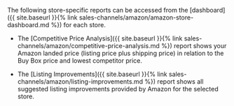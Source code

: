 
The following store-specific reports can be accessed from the [dashboard]({{ site.baseurl }}{% link sales-channels/amazon/amazon-store-dashboard.md %}) for each store.

- The [Competitive Price Analysis]({{ site.baseurl }}{% link sales-channels/amazon/competitive-price-analysis.md %}) report shows your Amazon landed price (listing price plus shipping price) in relation to the Buy Box price and lowest competitor price.

- The [Listing Improvements]({{ site.baseurl }}{% link sales-channels/amazon/listing-improvements.md %}) report shows all suggested listing improvements provided by Amazon for the selected store.
